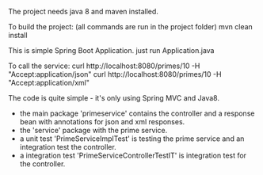 The project needs java 8 and maven installed.

To build the project: (all commands are run in the project folder)
mvn clean install

This is simple Spring Boot Application. just run Application.java


To call the service:
curl http://localhost:8080/primes/10 -H "Accept:application/json"
curl http://localhost:8080/primes/10 -H "Accept:application/xml"


The code is quite simple - it's only using Spring MVC and Java8.
- the main package 'primeservice' contains the controller and a response bean with annotations for json and xml responses.
- the 'service' package with the prime service.
- a unit test 'PrimeServiceImplTest' is testing the prime service and an integration test the controller.
- a integration test 'PrimeServiceControllerTestIT' is integration test for the controller.

